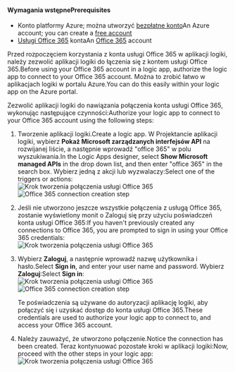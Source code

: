 #### <a name="prerequisites"></a><span data-ttu-id="b091b-101">Wymagania wstępne</span><span class="sxs-lookup"><span data-stu-id="b091b-101">Prerequisites</span></span>
* <span data-ttu-id="b091b-102">Konto platformy Azure; można utworzyć [bezpłatne konto](https://azure.microsoft.com/free)</span><span class="sxs-lookup"><span data-stu-id="b091b-102">An Azure account; you can create a [free account](https://azure.microsoft.com/free)</span></span>
* <span data-ttu-id="b091b-103">[Usługi Office 365](https://office365.com) konta</span><span class="sxs-lookup"><span data-stu-id="b091b-103">An [Office 365](https://office365.com) account</span></span>  

<span data-ttu-id="b091b-104">Przed rozpoczęciem korzystania z konta usługi Office 365 w aplikacji logiki, należy zezwolić aplikacji logiki do łączenia się z kontem usługi Office 365.</span><span class="sxs-lookup"><span data-stu-id="b091b-104">Before using your Office 365 account in a logic app, authorize the logic app to connect to your Office 365 account.</span></span> <span data-ttu-id="b091b-105">Można to zrobić łatwo w aplikacjach logiki w portalu Azure.</span><span class="sxs-lookup"><span data-stu-id="b091b-105">You can do this easily within your logic app on the Azure portal.</span></span>  

<span data-ttu-id="b091b-106">Zezwolić aplikacji logiki do nawiązania połączenia konta usługi Office 365, wykonując następujące czynności:</span><span class="sxs-lookup"><span data-stu-id="b091b-106">Authorize your logic app to connect to your Office 365 account using the following steps:</span></span>

1. <span data-ttu-id="b091b-107">Tworzenie aplikacji logiki.</span><span class="sxs-lookup"><span data-stu-id="b091b-107">Create a logic app.</span></span> <span data-ttu-id="b091b-108">W Projektancie aplikacji logiki, wybierz **Pokaż Microsoft zarządzanych interfejsów API** na rozwijanej liście, a następnie wprowadź "office 365" w polu wyszukiwania.</span><span class="sxs-lookup"><span data-stu-id="b091b-108">In the Logic Apps designer, select **Show Microsoft managed APIs** in the drop down list, and then enter "office 365" in the search box.</span></span> <span data-ttu-id="b091b-109">Wybierz jedną z akcji lub wyzwalaczy:</span><span class="sxs-lookup"><span data-stu-id="b091b-109">Select one of the triggers or actions:</span></span>  
    <span data-ttu-id="b091b-110">![Krok tworzenia połączenia usługi Office 365](./media/connectors-create-api-office365-outlook/office365-sendemail.png)</span><span class="sxs-lookup"><span data-stu-id="b091b-110">![Office 365 connection creation step](./media/connectors-create-api-office365-outlook/office365-sendemail.png)</span></span>  
2. <span data-ttu-id="b091b-111">Jeśli nie utworzono jeszcze wszystkie połączenia z usługą Office 365, zostanie wyświetlony monit o Zaloguj się przy użyciu poświadczeń konta usługi Office 365:</span><span class="sxs-lookup"><span data-stu-id="b091b-111">If you haven't previously created any connections to Office 365, you are prompted to sign in using your Office 365 credentials:</span></span>  
    ![Krok tworzenia połączenia usługi Office 365](./media/connectors-create-api-office365-outlook/office365-signin.png)  
3. <span data-ttu-id="b091b-113">Wybierz **Zaloguj**, a następnie wprowadź nazwę użytkownika i hasło.</span><span class="sxs-lookup"><span data-stu-id="b091b-113">Select **Sign in**, and enter your user name and password.</span></span> <span data-ttu-id="b091b-114">Wybierz **Zaloguj**:</span><span class="sxs-lookup"><span data-stu-id="b091b-114">Select **Sign in**:</span></span>  
    <span data-ttu-id="b091b-115">![Krok tworzenia połączenia usługi Office 365](./media/connectors-create-api-office365-outlook/office365-usernamepassword.png)</span><span class="sxs-lookup"><span data-stu-id="b091b-115">![Office 365 connection creation step](./media/connectors-create-api-office365-outlook/office365-usernamepassword.png)</span></span>
   
    <span data-ttu-id="b091b-116">Te poświadczenia są używane do autoryzacji aplikację logiki, aby połączyć się i uzyskać dostęp do konta usługi Office 365.</span><span class="sxs-lookup"><span data-stu-id="b091b-116">These credentials are used to authorize your logic app to connect to, and access your Office 365 account.</span></span> 
4. <span data-ttu-id="b091b-117">Należy zauważyć, że utworzono połączenie.</span><span class="sxs-lookup"><span data-stu-id="b091b-117">Notice the connection has been created.</span></span> <span data-ttu-id="b091b-118">Teraz kontynuować pozostałe kroki w aplikacji logiki:</span><span class="sxs-lookup"><span data-stu-id="b091b-118">Now, proceed with the other steps in your logic app:</span></span>   
    ![Krok tworzenia połączenia usługi Office 365](./media/connectors-create-api-office365-outlook/office365-sendemailproperties.png)  

